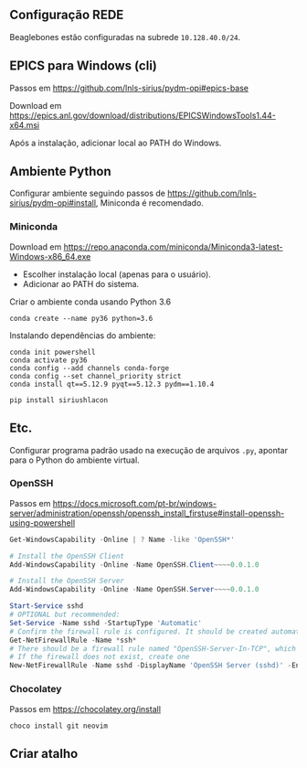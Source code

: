 ## Configuração REDE
Beaglebones estão configuradas na subrede `10.128.40.0/24`.

## EPICS para Windows (cli)
Passos em https://github.com/lnls-sirius/pydm-opi#epics-base

Download em https://epics.anl.gov/download/distributions/EPICSWindowsTools1.44-x64.msi

Após a instalação, adicionar local ao PATH do Windows.

## Ambiente Python
Configurar ambiente seguindo passos de https://github.com/lnls-sirius/pydm-opi#install, Miniconda é recomendado.

### Miniconda

Download em https://repo.anaconda.com/miniconda/Miniconda3-latest-Windows-x86_64.exe

- Escolher instalação local (apenas para o usuário).
- Adicionar ao PATH do sistema.

Criar o ambiente conda usando Python 3.6

```command
conda create --name py36 python=3.6
```

Instalando dependências do ambiente:
```command
conda init powershell
conda activate py36
conda config --add channels conda-forge
conda config --set channel_priority strict
conda install qt==5.12.9 pyqt==5.12.3 pydm==1.10.4

pip install siriushlacon
```

## Etc.
Configurar programa padrão usado na execução de arquivos `.py`, apontar para o Python do ambiente virtual.

### OpenSSH
Passos em https://docs.microsoft.com/pt-br/windows-server/administration/openssh/openssh_install_firstuse#install-openssh-using-powershell

```powershell
Get-WindowsCapability -Online | ? Name -like 'OpenSSH*'
```

```powershell
# Install the OpenSSH Client
Add-WindowsCapability -Online -Name OpenSSH.Client~~~~0.0.1.0

# Install the OpenSSH Server
Add-WindowsCapability -Online -Name OpenSSH.Server~~~~0.0.1.0
```

```powershell
Start-Service sshd
# OPTIONAL but recommended:
Set-Service -Name sshd -StartupType 'Automatic'
# Confirm the firewall rule is configured. It should be created automatically by setup.
Get-NetFirewallRule -Name *ssh*
# There should be a firewall rule named "OpenSSH-Server-In-TCP", which should be enabled
# If the firewall does not exist, create one
New-NetFirewallRule -Name sshd -DisplayName 'OpenSSH Server (sshd)' -Enabled True -Direction Inbound -Protocol TCP -Action Allow -LocalPort 22
```

### Chocolatey

Passos em https://chocolatey.org/install

```
choco install git neovim
```

## Criar atalho
